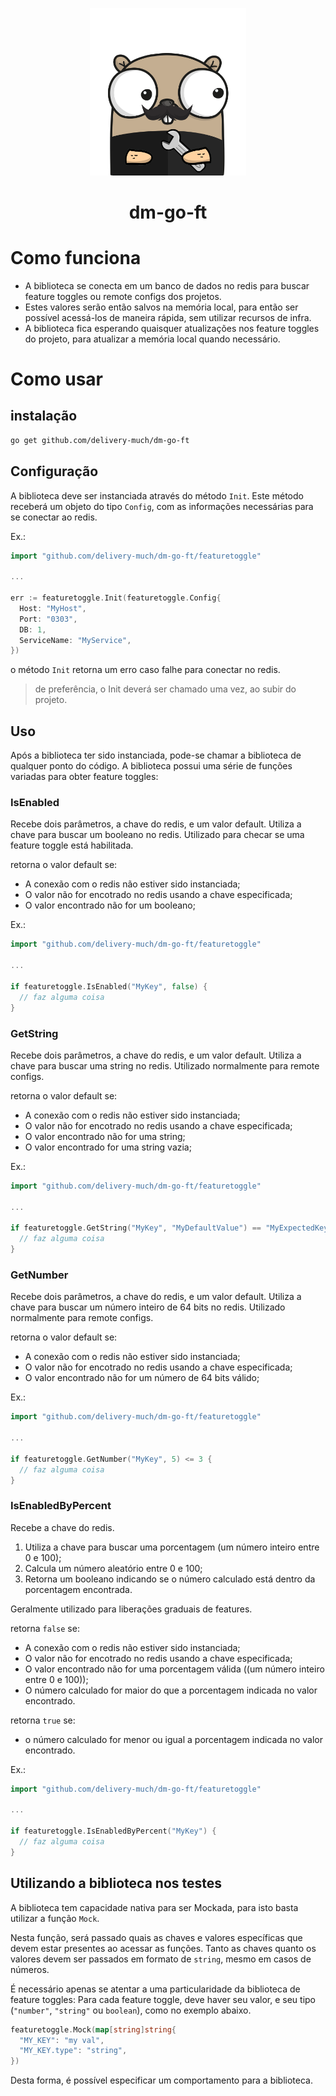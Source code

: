 <p align="center"><img src="assets/dm-go-ft.png" width="250"></p>

<h1 align="center">
  dm-go-ft
</h2>

# Como funciona
- A biblioteca se conecta em um banco de dados no redis para buscar feature toggles ou remote configs dos projetos.
- Estes valores serão então salvos na memória local, para então ser possível acessá-los de maneira rápida, sem utilizar recursos de infra.
- A biblioteca fica esperando quaisquer atualizações nos feature toggles do projeto, para atualizar a memória local quando necessário.

# Como usar
## instalação
```bash
go get github.com/delivery-much/dm-go-ft
```

## Configuração
A biblioteca deve ser instanciada através do método `Init`.
Este método receberá um objeto do tipo `Config`, com as informações necessárias para se conectar ao redis.

Ex.:
```go
import "github.com/delivery-much/dm-go-ft/featuretoggle"

...

err := featuretoggle.Init(featuretoggle.Config{
  Host: "MyHost",
  Port: "0303",
  DB: 1,
  ServiceName: "MyService",
})
```
o método `Init` retorna um erro caso falhe para conectar no redis.

> de preferência, o Init deverá ser chamado uma vez, ao subir do projeto.

## Uso
Após a biblioteca ter sido instanciada, pode-se chamar a biblioteca de qualquer ponto do código.
A biblioteca possui uma série de funções variadas para obter feature toggles:

### IsEnabled
Recebe dois parâmetros, a chave do redis, e um valor default.
Utiliza a chave para buscar um booleano no redis.
Utilizado para checar se uma feature toggle está habilitada.

retorna o valor default se:
- A conexão com o redis não estiver sido instanciada;
- O valor não for encotrado no redis usando a chave especificada;
- O valor encontrado não for um booleano;

Ex.:
```go
import "github.com/delivery-much/dm-go-ft/featuretoggle"

...

if featuretoggle.IsEnabled("MyKey", false) {
  // faz alguma coisa
}
```

### GetString
Recebe dois parâmetros, a chave do redis, e um valor default.
Utiliza a chave para buscar uma string no redis.
Utilizado normalmente para remote configs.

retorna o valor default se:
- A conexão com o redis não estiver sido instanciada;
- O valor não for encotrado no redis usando a chave especificada;
- O valor encontrado não for uma string;
- O valor encontrado for uma string vazia;

Ex.:
```go
import "github.com/delivery-much/dm-go-ft/featuretoggle"

...

if featuretoggle.GetString("MyKey", "MyDefaultValue") == "MyExpectedKey" {
  // faz alguma coisa
}
```

### GetNumber
Recebe dois parâmetros, a chave do redis, e um valor default.
Utiliza a chave para buscar um número inteiro de 64 bits no redis.
Utilizado normalmente para remote configs.

retorna o valor default se:
- A conexão com o redis não estiver sido instanciada;
- O valor não for encotrado no redis usando a chave especificada;
- O valor encontrado não for um número de 64 bits válido;

Ex.:
```go
import "github.com/delivery-much/dm-go-ft/featuretoggle"

...

if featuretoggle.GetNumber("MyKey", 5) <= 3 {
  // faz alguma coisa
}
```

### IsEnabledByPercent
Recebe a chave do redis.
1. Utiliza a chave para buscar uma porcentagem (um número inteiro entre 0 e 100);
2. Calcula um número aleatório entre 0 e 100;
3. Retorna um booleano indicando se o número calculado está dentro da porcentagem encontrada.

Geralmente utilizado para liberações graduais de features.

retorna `false` se:
- A conexão com o redis não estiver sido instanciada;
- O valor não for encotrado no redis usando a chave especificada;
- O valor encontrado não for uma porcentagem válida ((um número inteiro entre 0 e 100));
- O número calculado for maior do que a porcentagem indicada no valor encontrado.

retorna `true` se:
- o número calculado for menor ou igual a porcentagem indicada no valor encontrado.

Ex.:
```go
import "github.com/delivery-much/dm-go-ft/featuretoggle"

...

if featuretoggle.IsEnabledByPercent("MyKey") {
  // faz alguma coisa
}
```

## Utilizando a biblioteca nos testes
A biblioteca tem capacidade nativa para ser Mockada, para isto basta utilizar a função `Mock`.

Nesta função, será passado quais as chaves e valores específicas que devem estar presentes ao acessar as funções.
Tanto as chaves quanto os valores devem ser passados em formato de `string`, mesmo em casos de números.

É necessário apenas se atentar a uma particularidade da biblioteca de feature toggles:
Para cada feature toggle, deve haver seu valor, e seu tipo (`"number"`, `"string"` ou `boolean`), como no exemplo abaixo.

```go
featuretoggle.Mock(map[string]string{
  "MY_KEY": "my val",
  "MY_KEY.type": "string",
})
```

Desta forma, é possível especificar um comportamento para a biblioteca.
